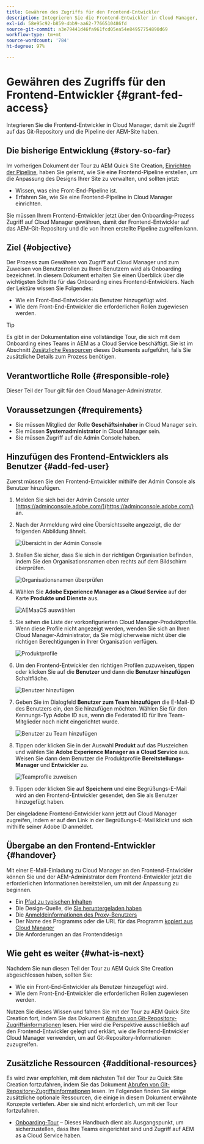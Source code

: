 ```yaml
---
title: Gewähren des Zugriffs für den Frontend-Entwickler
description: Integrieren Sie die Frontend-Entwickler in Cloud Manager, damit sie Zugriff auf das Git-Repository und die Pipeline der AEM-Site haben.
exl-id: 58e95c92-b859-4bb9-aa62-7766510486fd
source-git-commit: a3e79441d46fa961fcd05ea54e84957754890d69
workflow-type: tm+mt
source-wordcount: '784'
ht-degree: 97%

---
```


# Gewähren des Zugriffs für den Frontend-Entwickler {#grant-fed-access}

Integrieren Sie die Frontend-Entwickler in Cloud Manager, damit sie Zugriff auf das Git-Repository und die Pipeline der AEM-Site haben.

## Die bisherige Entwicklung {#story-so-far}

Im vorherigen Dokument der Tour zu AEM Quick Site Creation, [Einrichten der Pipeline](pipeline-setup.md), haben Sie gelernt, wie Sie eine Frontend-Pipeline erstellen, um die Anpassung des Designs Ihrer Site zu verwalten, und sollten jetzt:

* Wissen, was eine Front-End-Pipeline ist.
* Erfahren Sie, wie Sie eine Frontend-Pipeline in Cloud Manager einrichten.

Sie müssen Ihrem Frontend-Entwickler jetzt über den Onboarding-Prozess Zugriff auf Cloud Manager gewähren, damit der Frontend-Entwickler auf das AEM-Git-Repository und die von Ihnen erstellte Pipeline zugreifen kann.

## Ziel {#objective}

Der Prozess zum Gewähren von Zugriff auf Cloud Manager und zum Zuweisen von Benutzerrollen zu Ihren Benutzern wird als Onboarding bezeichnet. In diesem Dokument erhalten Sie einen Überblick über die wichtigsten Schritte für das Onboarding eines Frontend-Entwicklers. Nach der Lektüre wissen Sie Folgendes:

* Wie ein Front-End-Entwickler als Benutzer hinzugefügt wird.
* Wie dem Front-End-Entwickler die erforderlichen Rollen zugewiesen werden.

>[!TIP]
>
>Es gibt in der Dokumentation eine vollständige Tour, die sich mit dem Onboarding eines Teams in AEM as a Cloud Service beschäftigt. Sie ist im Abschnitt [Zusätzliche Ressourcen](#additional-resources) dieses Dokuments aufgeführt, falls Sie zusätzliche Details zum Prozess benötigen.

## Verantwortliche Rolle {#responsible-role}

Dieser Teil der Tour gilt für den Cloud Manager-Administrator.

## Voraussetzungen {#requirements}

* Sie müssen Mitglied der Rolle **Geschäftsinhaber** in Cloud Manager sein.
* Sie müssen **Systemadministrator** in Cloud Manager sein.
* Sie müssen Zugriff auf die Admin Console haben.

## Hinzufügen des Frontend-Entwicklers als Benutzer {#add-fed-user}

Zuerst müssen Sie den Frontend-Entwickler mithilfe der Admin Console als Benutzer hinzufügen.

1. Melden Sie sich bei der Admin Console unter [https://adminconsole.adobe.com/](https://adminconsole.adobe.com/) an.

1. Nach der Anmeldung wird eine Übersichtsseite angezeigt, die der folgenden Abbildung ähnelt.

   ![Übersicht in der Admin Console](assets/admin-console.png)

1. Stellen Sie sicher, dass Sie sich in der richtigen Organisation befinden, indem Sie den Organisationsnamen oben rechts auf dem Bildschirm überprüfen.

   ![Organisationsnamen überprüfen](assets/correct-org.png)

1. Wählen Sie **Adobe Experience Manager as a Cloud Service** auf der Karte **Produkte und Dienste** aus.

   ![AEMaaCS auswählen](assets/select-aemaacs.png)

1. Sie sehen die Liste der vorkonfigurierten Cloud Manager-Produktprofile. Wenn diese Profile nicht angezeigt werden, wenden Sie sich an Ihren Cloud Manager-Administrator, da Sie möglicherweise nicht über die richtigen Berechtigungen in Ihrer Organisation verfügen.

   ![Produktprofile](assets/product-profiles.png)

1. Um den Frontend-Entwickler den richtigen Profilen zuzuweisen, tippen oder klicken Sie auf die **Benutzer** und dann die **Benutzer hinzufügen** Schaltfläche.

   ![Benutzer hinzufügen](assets/add-user.png)

1. Geben Sie im Dialogfeld **Benutzer zum Team hinzufügen** die E-Mail-ID des Benutzers ein, den Sie hinzufügen möchten. Wählen Sie für den Kennungs-Typ Adobe ID aus, wenn die Federated ID für Ihre Team-Mitglieder noch nicht eingerichtet wurde.

   ![Benutzer zu Team hinzufügen](assets/add-to-team.png)

1. Tippen oder klicken Sie in der Auswahl **Produkt** auf das Pluszeichen und wählen Sie **Adobe Experience Manager as a Cloud Service** aus. Weisen Sie dann dem Benutzer die Produktprofile **Bereitstellungs-Manager** und **Entwickler** zu.

   ![Teamprofile zuweisen](assets/assign-team.png)

1. Tippen oder klicken Sie auf **Speichern** und eine Begrüßungs-E-Mail wird an den Frontend-Entwickler gesendet, den Sie als Benutzer hinzugefügt haben.

Der eingeladene Frontend-Entwickler kann jetzt auf Cloud Manager zugreifen, indem er auf den Link in der Begrüßungs-E-Mail klickt und sich mithilfe seiner Adobe ID anmeldet.

## Übergabe an den Frontend-Entwickler {#handover}

Mit einer E-Mail-Einladung zu Cloud Manager an den Frontend-Entwickler können Sie und der AEM-Administrator dem Frontend-Entwickler jetzt die erforderlichen Informationen bereitstellen, um mit der Anpassung zu beginnen.

* Ein [Pfad zu typischen Inhalten](#example-page)
* Die Design-Quelle, die [Sie heruntergeladen haben](#download-theme)
* Die [Anmeldeinformationen des Proxy-Benutzers](#proxy-user)
* Der Name des Programms oder die URL für das Programm [kopiert aus Cloud Manager](pipeline-setup.md#login)
* Die Anforderungen an das Frontenddesign

## Wie geht es weiter {#what-is-next}

Nachdem Sie nun diesen Teil der Tour zu AEM Quick Site Creation abgeschlossen haben, sollten Sie:

* Wie ein Front-End-Entwickler als Benutzer hinzugefügt wird.
* Wie dem Front-End-Entwickler die erforderlichen Rollen zugewiesen werden.

Nutzen Sie dieses Wissen und fahren Sie mit der Tour zu AEM Quick Site Creation fort, indem Sie das Dokument [Abrufen von Git-Repository-Zugriffsinformationen](retrieve-access.md) lesen. Hier wird die Perspektive ausschließlich auf den Frontend-Entwickler gelegt und erklärt, wie die Frontend-Entwickler Cloud Manager verwenden, um auf Git-Repository-Informationen zuzugreifen.

## Zusätzliche Ressourcen {#additional-resources}

Es wird zwar empfohlen, mit dem nächsten Teil der Tour zu Quick Site Creation fortzufahren, indem Sie das Dokument [Abrufen von Git-Repository-Zugriffsinformationen](retrieve-access.md) lesen. Im Folgenden finden Sie einige zusätzliche optionale Ressourcen, die einige in diesem Dokument erwähnte Konzepte vertiefen. Aber sie sind nicht erforderlich, um mit der Tour fortzufahren.

* [Onboarding-Tour](/help/journey-onboarding/overview.md) – Dieses Handbuch dient als Ausgangspunkt, um sicherzustellen, dass Ihre Teams eingerichtet sind und Zugriff auf AEM as a Cloud Service haben.
